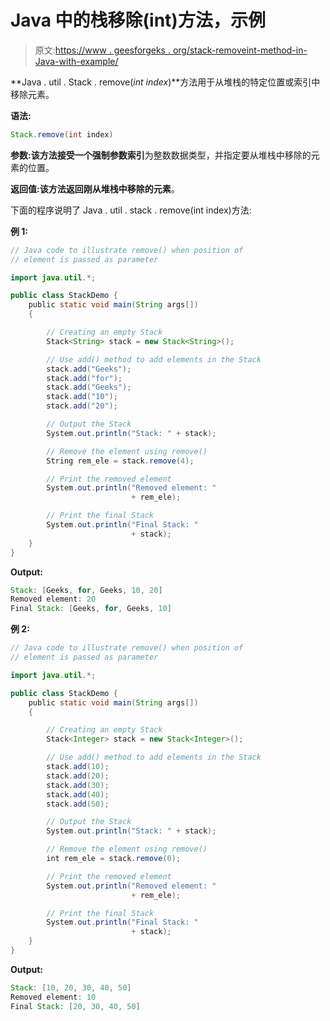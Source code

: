 # Java 中的栈移除(int)方法，示例

> 原文:[https://www . geesforgeks . org/stack-removeint-method-in-Java-with-example/](https://www.geeksforgeeks.org/stack-removeint-method-in-java-with-example/)

**Java . util . Stack . remove(*int index*)**方法用于从堆栈的特定位置或索引中移除元素。

**语法:**

```java
Stack.remove(int index)
```

**参数:**该方法接受一个强制参数**索引**为整数数据类型，并指定要从堆栈中移除的元素的位置。

**返回值:**该方法返回刚从堆栈中移除的**元素**。

下面的程序说明了 Java . util . stack . remove(int index)方法:

**例 1:**

```java
// Java code to illustrate remove() when position of
// element is passed as parameter

import java.util.*;

public class StackDemo {
    public static void main(String args[])
    {

        // Creating an empty Stack
        Stack<String> stack = new Stack<String>();

        // Use add() method to add elements in the Stack
        stack.add("Geeks");
        stack.add("for");
        stack.add("Geeks");
        stack.add("10");
        stack.add("20");

        // Output the Stack
        System.out.println("Stack: " + stack);

        // Remove the element using remove()
        String rem_ele = stack.remove(4);

        // Print the removed element
        System.out.println("Removed element: "
                           + rem_ele);

        // Print the final Stack
        System.out.println("Final Stack: "
                           + stack);
    }
}
```

**Output:**

```java
Stack: [Geeks, for, Geeks, 10, 20]
Removed element: 20
Final Stack: [Geeks, for, Geeks, 10]

```

**例 2:**

```java
// Java code to illustrate remove() when position of
// element is passed as parameter

import java.util.*;

public class StackDemo {
    public static void main(String args[])
    {

        // Creating an empty Stack
        Stack<Integer> stack = new Stack<Integer>();

        // Use add() method to add elements in the Stack
        stack.add(10);
        stack.add(20);
        stack.add(30);
        stack.add(40);
        stack.add(50);

        // Output the Stack
        System.out.println("Stack: " + stack);

        // Remove the element using remove()
        int rem_ele = stack.remove(0);

        // Print the removed element
        System.out.println("Removed element: "
                           + rem_ele);

        // Print the final Stack
        System.out.println("Final Stack: "
                           + stack);
    }
}
```

**Output:**

```java
Stack: [10, 20, 30, 40, 50]
Removed element: 10
Final Stack: [20, 30, 40, 50]

```